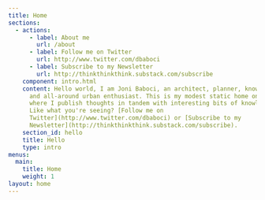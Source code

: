 ```yaml
---
title: Home
sections:
  - actions:
      - label: About me
        url: /about
      - label: Follow me on Twitter
        url: http://www.twitter.com/dbaboci
      - label: Subscribe to my Newsletter
        url: http://thinkthinkthink.substack.com/subscribe
    component: intro.html
    content: Hello world, I am Joni Baboci, an architect, planner, knowledge seeker
      and all-around urban enthusiast. This is my modest static home on the web
      where I publish thoughts in tandem with interesting bits of knowledge.
      Like what you're seeing? [Follow me on
      Twitter](http://www.twitter.com/dbaboci) or [Subscribe to my
      Newsletter](http://thinkthinkthink.substack.com/subscribe).
    section_id: hello
    title: Hello
    type: intro
menus:
  main:
    title: Home
    weight: 1
layout: home
---
```

